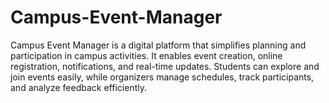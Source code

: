 # Campus-Event-Manager
Campus Event Manager is a digital platform that simplifies planning and participation in campus activities. It enables event creation, online registration, notifications, and real-time updates. Students can explore and join events easily, while organizers manage schedules, track participants, and analyze feedback efficiently.
